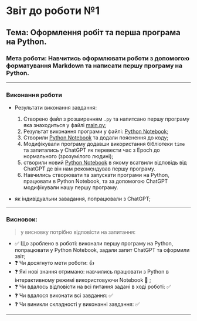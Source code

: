 # Звіт до роботи №1
## Тема: Оформлення робіт та перша програма на Python.
### Мета роботи: Навчитись оформлювати роботи з допомогою форматування Markdown та написати першу програму на Python.

---
### Виконання роботи
- Результати виконання завдання:
    1. Створено файл з розширенням `.py` та напитсано першу програму яка знаходиться у файлі [main.py](main.py);
    1. Результат виконання програми у файлі: [Python Notebook](program.ipynb);
    1. Створили [Python Notebook](program.ipynb) та додали пояснення до коду;
    1. Модифікували програму додавши використання бібліотеки `time` та запитались у ChatGPT як перевести час з Еpoch до нормального (зрозумілого людині);
    1. створили новий [Python Notebook](program.ipynb) в якому всатвили відповідь від ChatGPT де він нам рекомендував першу програму.
    1. Навчились створювати та запускати програми на Python, працювати в Python Notebook, та за допомогою ChatGPT модифікували нашу першу програму.

- як індивідуальни завадання, попрацювали з ChatGPT;

---
### Висновок: 
> у висновку потрібно відповісти на запитання:

- :white_check_mark: Що зроблено в роботі: виконали першу програму на Python, попрацювати у Python Notebook, задали запит ChatGPT та оформили звіт;
- :question: Чи досягнуто мети роботи: :+1:
- :question: Які нові знання отримано: навчились працювати з Python в інтерактивному режимі використовуючи Notebook :notebook: ;
- :question: Чи вдалось відповісти на всі питання задані в ході роботі: :white_check_mark:
- :question: Чи вдалося виконати всі завдання: :white_check_mark:
- :question: Чи виникли складності у виконанні завдання: :white_check_mark:

---
